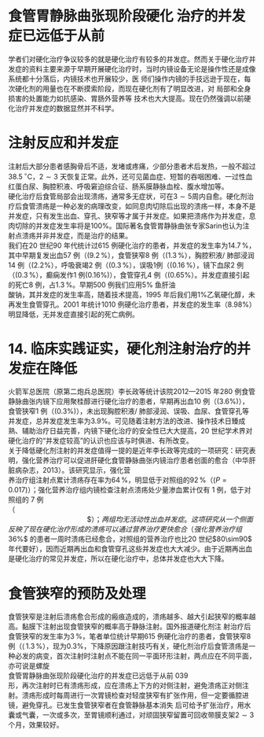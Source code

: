 # 食管胃静脉曲张现阶段硬化 治疗的并发症已远低于从前  
学者们对硬化治疗争议较多的就是硬化治疗有较多的并发症。然而关于硬化治疗并发症的资料主要来源于早期开展硬化治疗时，当时内镜设备无论是操作性还是成像系统都十分落后，内镜技术也开展较少，医 师们操作内镜的手技远逊于现在，每次硬化剂的用量也在不断摸索阶段，而现在硬化剂有了明显改进，对 局部和全身损害的处置能力如抗感染、胃肠外营养等 技术也大大提高。现在仍然强调以前硬化治疗并发症的数据显然并不科学。  
#  注射反应和并发症  
注射后大部分患者感胸骨后不适，发堵或疼痛，少部分患者术后发热，一般不超过$38.5\,^{\circ}\mathrm{C}$，$2\sim3$ 天恢复正常。此外，还可见菌血症、短暂的吞咽困难、一过性血红蛋白尿、胸腔积液、呼吸窘迫综合征、肠系膜静脉血栓、腹水增加等。  
硬化治疗后食管局部会出现溃疡，通常多无症状，可在$3\sim5$周内自愈。硬化剂治疗后食管溃疡是一种必发的病理改变，如同息肉切除后出现的溃疡一样，本身不是并发症，只有发生出血、穿孔、狭窄等才属于并发症。如果把溃疡作为并发症，息肉切除的并发症发生率将是$100\%$。国际著名食管胃静脉曲张专家Sarin也认为注射点溃疡并非并发症，而是治疗的结果。  
我们在20 世纪90 年代统计过615 例硬化治疗的患者，并发症的发生率为$14.7\,\%$，其中早期复发出血57 例（$(9.2\,\%$），食管狭窄8 例（$(1.3\,\%$），胸腔积液/ 肺部浸润14 例（$(2.2\%$），呼吸衰竭2 例（$(0.3\,\%$），误吸1例（$(0.16\,\%$），镜下血尿2 例（$(0.3\,\%$），癫痫发作1 例$(0.16\%)$），食管穿孔4 例（$(0.65\%$）。并发症直接引起的死亡8 例，占$1.3\,\%$。早期500 例我们应用$5\%$ 鱼肝油  
酸钠，其并发症的发生率高，随着技术提高，1995 年后我们用$1\%$乙氧硬化醇，未再发生食管穿孔。2001 年统计1010 例硬化治疗患者，并发症的发生率（$8.98\%$）明显降低，无并发症直接引起的死亡病例。  
# 14. 临床实践证实，硬化剂注射治疗的并发症在降低  
火箭军总医院（原第二炮兵总医院）李长政等统计该院2012—2015 年280 例食管静脉曲张内镜下应用聚桂醇进行硬化治疗的患者，早期再出血10 例（$(3.6\%)$），食管狭窄1 例（$(0.3\%)$），未出现胸腔积液/ 肺部浸润、误吸、血尿、食管穿孔等并发症，总并发症发生率为$3.9\%$。可见随着注射方法的改进、操作技术日臻成熟、辅助治疗日益完善，内镜下硬化治疗的安全性已大大提高，20 世纪学术界对硬化治疗的“并发症较高”的认识也应该与时俱进、有所改变。  
关于降低硬化剂注射的并发症值得一提的是近年李长政等完成的一项研究：研究表明，强化营养治疗可以促进肝硬化食管静脉曲张内镜治疗患者创面的愈合（中华肝脏病杂志，2013）。该研究显示，强化营  
养治疗组注射点累计溃疡存在率为$64\,\%$，明显低于对照组的$92\,\%$（$\scriptstyle(P=0.017)$）；强化营养治疗组内镜检查注射点溃疡处少量渗血累计仅有 1  例，低于对照组的 7 例（$\!\!\!\!\!\!\!\!\!\!\!\!\!\!\!\!\!\!\!\!\!\!\!\!\!\!\!\!\!\!\!\!\!\!\!\!\!\!\!\!\!\!\!\!\!\!\!\!\!\!\!\!\!\!\!\!\!\!\!\!\!\!\!\!\!\!\!\!\!\!\!\!\!\!\!\!\!\!\!\!\!\!\!\!\!\!\!\!\!\!\!\!\!\!\!\!\!\!\!\!\!\!\!\!\!\!\!\!\!\!\!\!\!\!\!\!\!\!\!\!\!\!\!\!\!\!\!\!\!\!\!\!\!\!\!\!\!\!\!\!\!\!\!\!\!\!\!\!\!\!\!\!\!\!\!\!\!\!\!\!\!\!\!\!\!\!\!\!\!\!\!\!\!\!\!\!\!\!\!\!\!\!\!\!\!\!\!\!\!\!\!\!\!\!\!\!\!\!\!\!\!\!\!\!\!\!\!\!\!\!\!\!\!\!\!\!\!\!\!\!\!\!\!\!\!\!\!\!\!\!\!\!\!\!\!\!\!\!\!\!\!\!\!\!\!\!\!\!\!\!\!\!\!\!\!\!\!\!\!\!\!\!\!\!\!\!\!\!\!\!\!\!\!\!\!\!\!\!\!\!\!\!\!\!\!\!\!\!\!\!\!\!\!\!\!\!\!\!\!\!\!\!\!\!\!\!\!\!\!\!\!\!\!\!\!\!\!\!\!\!\!\!\!\!\!\!\!\!\!\!\!\!\!\!\!\!\!\!\!\!\!\!\!\!\!\!\!\!\!\!\!\!\!\!\!\!\!\!\!\!\!\!\!\!\!\!\!\!\!\!\!\!\!\!\!\!\!\!\!\!\!\!\!\!\!\!\!\!\!\!\!\!\!\!\!\!\!\!\!\!\!\!\!\!\!\!\!\!\!\!\!\!\!\!\!\!\!\!\!\!\!\!\!\!\!\!\!\!\!\!\!\!\!\!\!\!\!\!\!\!\!\!\!\!\!\!\!\!\!\!\!\!\!\!\!\!\!\!\!\!\!\!\!\!\!\!\!\!\!\!\!\!\!\!\!\!\!\!\!\!\!\!\!\!\!\!\!\!\!\!\!\!\!\!\!\!\!\!\!\!\!\!\!\!\!\!\!\!\!\!\!\$）；两组均无活动性出血并发症。这项研究从一个侧面反映了现在硬化治疗形成的溃疡可以通过营养治疗更快愈合（强化营养治疗组$36\%$ 的患者一周时溃疡已经愈合，对照组的营养治疗也比20 世纪$80\sim90\$ 年代要好），因而近期再出血和食管穿孔这些并发症也大大减少。由于近期再出血是硬化治疗的常见并发症，所以在硬化治疗中，总体并发症也大大下降。  
#  食管狭窄的预防及处理  
食管狭窄是注射后溃疡愈合形成的瘢痕造成的，溃疡越多、越大引起狭窄的概率越高。黏膜下注射出现食管狭窄的概率高于静脉注射。国外报道硬化剂注 射治疗后食管狭窄的发生率为$3\,\%$，笔者单位统计早期615 例硬化治疗的患者，食管狭窄8 例（$\langle\,1.3\,\%$），现为$0.3\%$，下降原因跟注射技巧有关，硬化剂治疗后食管溃疡是一种必发的病变，首次注射时注射点不能在同一平面环形注射，两点应在不同平面，亦可说是螺旋  
食管胃静脉曲张现阶段硬化治疗的并发症已远低于从前 039  
形，再次注射时已有溃疡形成，应在溃疡上下方的对侧注射，避免溃疡正对侧注射。溃疡形成时每周进行一次胃镜检查对轻度狭窄有扩张作用，但一定要循腔进镜，避免穿孔。已发生食管狭窄者在食管静脉基本消失 后可给予扩张治疗，用水囊或气囊，一次或多次，至胃镜顺利通过，对顽固狭窄留置可回收带膜支架$2\sim3$个月，效果较好。  